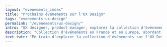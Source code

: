 ```yaml
---
layout: "evenements_index"
title: "Prochains événements sur l'UX Design"
tags: "evenements-ux-design"
permalink: "/evenements/ux-design/"
intro: "UX designer, product manager, explorez la collection d'événements en France et en Europe, abordant les problématiques et les thèmes spécifiques au design de l'expérience utilisateur. N'hésitez pas à suggérer des événements locaux ou nationaux si vous pensez qu'ils sont pertinents pour la communauté du MDW."
description: "Collection d'événements en France et en Europe, abordant les problématiques et les thèmes spécifiques au design de l'expérience utilisateur"
text-twtr: "En train d'explorer la collection d'événements sur l'UX Design du @MagDuWebdesign"
---
```

